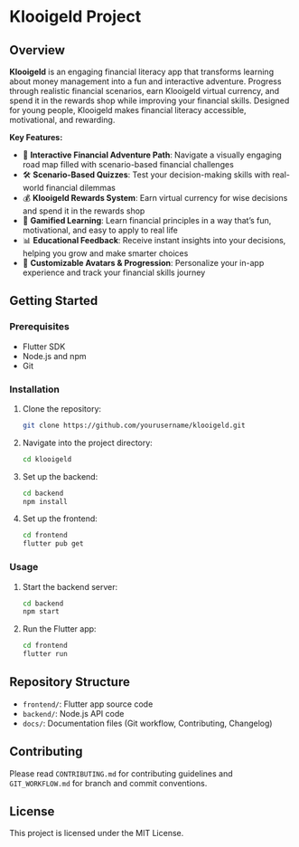 
# Klooigeld Project

## Overview
**Klooigeld** is an engaging financial literacy app that transforms learning about money management into a fun and interactive adventure. Progress through realistic financial scenarios, earn Klooigeld virtual currency, and spend it in the rewards shop while improving your financial skills. Designed for young people, Klooigeld makes financial literacy accessible, motivational, and rewarding.

**Key Features:**
- 🎯 **Interactive Financial Adventure Path**: Navigate a visually engaging road map filled with scenario-based financial challenges
- 🛠️ **Scenario-Based Quizzes**: Test your decision-making skills with real-world financial dilemmas
- 💰 **Klooigeld Rewards System**: Earn virtual currency for wise decisions and spend it in the rewards shop
- 🌟 **Gamified Learning**: Learn financial principles in a way that’s fun, motivational, and easy to apply to real life
- 📊 **Educational Feedback**: Receive instant insights into your decisions, helping you grow and make smarter choices
- 🎨 **Customizable Avatars & Progression**: Personalize your in-app experience and track your financial skills journey

## Getting Started

### Prerequisites
- Flutter SDK
- Node.js and npm
- Git

### Installation
1. Clone the repository:
   ```bash
   git clone https://github.com/yourusername/klooigeld.git
   ```
2. Navigate into the project directory:
   ```bash
   cd klooigeld
   ```
3. Set up the backend:
   ```bash
   cd backend
   npm install
   ```
4. Set up the frontend:
   ```bash
   cd frontend
   flutter pub get
   ```

### Usage
1. Start the backend server:
   ```bash
   cd backend
   npm start
   ```
2. Run the Flutter app:
   ```bash
   cd frontend
   flutter run
   ```

## Repository Structure
- `frontend/`: Flutter app source code
- `backend/`: Node.js API code
- `docs/`: Documentation files (Git workflow, Contributing, Changelog)

## Contributing
Please read `CONTRIBUTING.md` for contributing guidelines and `GIT_WORKFLOW.md` for branch and commit conventions.

## License
This project is licensed under the MIT License.
